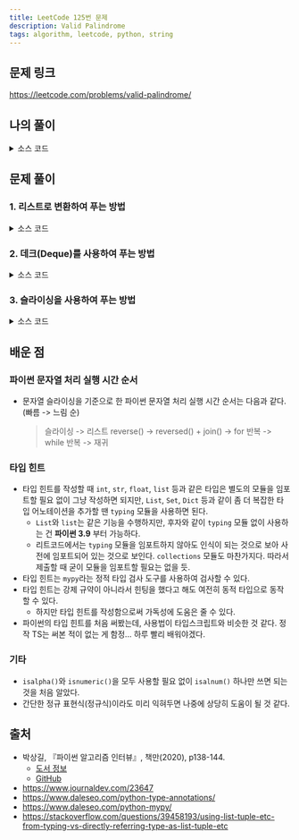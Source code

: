 ```yaml
---
title: LeetCode 125번 문제
description: Valid Palindrome
tags: algorithm, leetcode, python, string
---
```


## 문제 링크

https://leetcode.com/problems/valid-palindrome/

## 나의 풀이

<details>
<summary>소스 코드</summary>
<div markdown="1">

```python
class Solution:
    def my_solution(self, s: str) -> bool:
        string = ''
        for c in s:
            if c.isalpha() or c.isnumeric():
                string += c
            elif c.isspace():
                continue
        return string.lower() == string[::-1].lower()
```

</div>
</details>

## 문제 풀이

### 1. 리스트로 변환하여 푸는 방법

<details>
<summary>소스 코드</summary>
<div markdown="1">

```python
class Solution:
    def solution1(self, s: str) -> bool:
        strs = []
        for char in s:
            # isalpha() + isnumeric()
            if char.isalnum():
                strs.append(char.lower())

        # 리스트의 처음과 끝을 pop하여 비교
        while len(strs) > 1:
            if strs.pop(0) != strs.pop():
                return False

        return True
```

</div>
</details>

### 2. 데크(Deque)를 사용하여 푸는 방법

<details>
<summary>소스 코드</summary>
<div markdown="1">

```python
from typing import Deque  # 데크 타입 힌트를 위해 추가
from collections import deque


class Solution:
    # 데크의 popleft() 덕분에 O(n^2) -> O(n)으로 성능 향상
    # 풀이 1에 비해 실행 속도가 상당히 증가
    def solution2(self, s: str) -> bool:
        strs: Deque = deque()

        for char in s:
            if char.isalnum():
                strs.append(char.lower())

        while len(strs) > 1:
            if strs.popleft() != strs.pop():
                return False

        return True
```

</div>
</details>

### 3. 슬라이싱을 사용하여 푸는 방법

<details>
<summary>소스 코드</summary>
<div markdown="1">

```python
import re


class Solution:
    # 슬라이싱과 정규식을 동시에 사용함으로써 풀이 2에 비해 실행 속도 향상
    def solution3(self, s: str) -> bool:
        s = s.lower()
        
        # 정규식 사용 (영문자, 숫자를 제외한 모든 문자를 제외)
        s = re.sub('[^a-z0-9]', '', s)
        
        # 슬라이싱
        return s == s[::-1]
```

</div>
</details>

## 배운 점

### 파이썬 문자열 처리 실행 시간 순서

- 문자열 슬라이싱을 기준으로 한 파이썬 문자열 처리 실행 시간 순서는 다음과 같다. (빠름 -> 느림 순)
  > 슬라이싱 -> 리스트 reverse() -> reversed() + join() -> for 반복 -> while 반복 -> 재귀

### 타입 힌트

- 타입 힌트를 작성할 때 `int`, `str`, `float`, `list` 등과 같은 타입은 별도의 모듈을 임포트할 필요 없이 그냥 작성하면 되지만, `List`, `Set`, `Dict` 등과 같이 좀 더 복잡한 타입 어노테이션을 추가할 땐 `typing` 모듈을 사용하면 된다.
  - `List`와 `list`는 같은 기능을 수행하지만, 후자와 같이 `typing` 모듈 없이 사용하는 건 **파이썬 3.9** 부터 가능하다.
  - 리트코드에서는 `typing` 모듈을 임포트하지 않아도 인식이 되는 것으로 보아 사전에 임포트되어 있는 것으로 보인다. `collections` 모듈도 마찬가지다. 따라서 제출할 때 굳이 모듈을 임포트할 필요는 없을 듯.
- 타입 힌트는 `mypy`라는 정적 타입 검사 도구를 사용하여 검사할 수 있다.
- 타입 힌트는 강제 규약이 아니라서 힌팅을 했다고 해도 여전히 동적 타입으로 동작할 수 있다.
  - 하지만 타입 힌트를 작성함으로써 가독성에 도움은 줄 수 있다.
- 파이썬의 타입 힌트를 처음 써봤는데, 사용법이 타입스크립트와 비슷한 것 같다. 정작 TS는 써본 적이 없는 게 함정... 하루 빨리 배워야겠다.

### 기타

- `isalpha()`와 `isnumeric()`을 모두 사용할 필요 없이 `isalnum()` 하나만 쓰면 되는 것을 처음 알았다.
- 간단한 정규 표현식(정규식)이라도 미리 익혀두면 나중에 상당히 도움이 될 것 같다.

## 출처

- 박상길, 『파이썬 알고리즘 인터뷰』, 책만(2020), p138-144.
  - [도서 정보](https://www.onlybook.co.kr/entry/algorithm-interview)
  - [GitHub](https://github.com/onlybooks/algorithm-interview)
- https://www.journaldev.com/23647
- https://www.daleseo.com/python-type-annotations/
- https://www.daleseo.com/python-mypy/
- https://stackoverflow.com/questions/39458193/using-list-tuple-etc-from-typing-vs-directly-referring-type-as-list-tuple-etc
